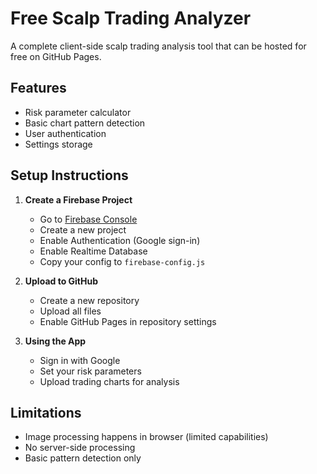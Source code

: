 # Free Scalp Trading Analyzer

A complete client-side scalp trading analysis tool that can be hosted for free on GitHub Pages.

## Features

- Risk parameter calculator
- Basic chart pattern detection
- User authentication
- Settings storage

## Setup Instructions

1. **Create a Firebase Project**

   - Go to [Firebase Console](https://console.firebase.google.com/)
   - Create a new project
   - Enable Authentication (Google sign-in)
   - Enable Realtime Database
   - Copy your config to `firebase-config.js`

2. **Upload to GitHub**

   - Create a new repository
   - Upload all files
   - Enable GitHub Pages in repository settings

3. **Using the App**
   - Sign in with Google
   - Set your risk parameters
   - Upload trading charts for analysis

## Limitations

- Image processing happens in browser (limited capabilities)
- No server-side processing
- Basic pattern detection only
